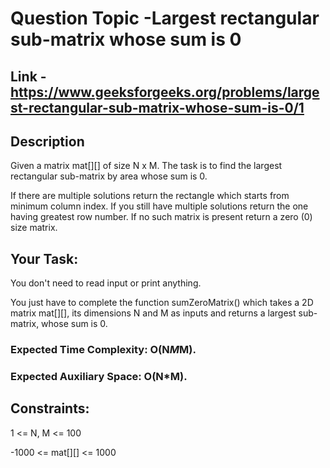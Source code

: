 # Question Topic -Largest rectangular sub-matrix whose sum is 0

## Link - https://www.geeksforgeeks.org/problems/largest-rectangular-sub-matrix-whose-sum-is-0/1

## Description 
Given a matrix mat[][] of size N x M. The task is to find the largest rectangular sub-matrix by area whose sum is 0.

If there are multiple solutions return the rectangle which starts from minimum column index. If you still have multiple solutions return the one having greatest row number. If no such matrix is present return a zero (0) size matrix.

## Your Task:
You don't need to read input or print anything. 

You just have to complete the function sumZeroMatrix() which takes a 2D matrix mat[][], its dimensions N and M as inputs and returns a largest sub-matrix, whose sum is 0.

### Expected Time Complexity: O(N*M*M).

### Expected Auxiliary Space: O(N*M).


## Constraints:

1 <= N, M <= 100

-1000 <= mat[][] <= 1000
